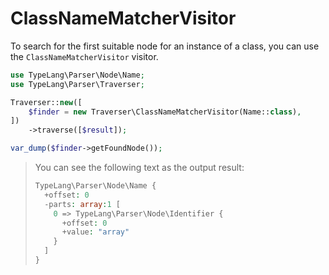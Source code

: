 # ClassNameMatcherVisitor

<primary-label ref="parser-component"/>
<show-structure for="chapter" depth="2"/>

To search for the first suitable node for an instance of a class, you can
use the `ClassNameMatcherVisitor` visitor.

```php
use TypeLang\Parser\Node\Name;
use TypeLang\Parser\Traverser;

Traverser::new([
    $finder = new Traverser\ClassNameMatcherVisitor(Name::class),
])
    ->traverse([$result]);

var_dump($finder->getFoundNode());
```

> You can see the following text as the output result:
> 
> ```php
> TypeLang\Parser\Node\Name {
>   +offset: 0
>   -parts: array:1 [
>     0 => TypeLang\Parser\Node\Identifier {
>       +offset: 0
>       +value: "array"
>     }
>   ]
> }
> ```
